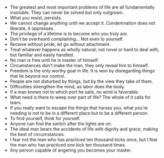 - The greatest and most important problems of life are all fundamentally insoluble. They can never be solved but only outgrown.
- What you resist, persists.
- We cannot change anything until we accept it. Condemnation does not liberate, it oppresses.
- The privilege of a lifetime is to become who you truly are.
- Don't be overheard complaining... Not even to yourself.
- Receive without pride, let go without attachment.
- Treat whatever happens as wholly natural; not novel or hard to deal with, but familiar and easily handled.
- No man is free until he is master of himself.
- Circumstances don't make the man, they only reveal him to himself.
- Freedom is the only worthy goal in life. It is won by disregarding things that lie beyond our control.
- People are not disturbed by things, but by the view they take of them.
- Difficulties strengthen the mind, as labor does the body.
- If a man knows not to which port he sails, no wind is favorable.
- What need is there to weep over part of life? The whole of it calls for tears.
- If you really want to escape the things that harass you, what you're needing is not to be in a different place but to be a different person.
- To find yourself, think for yourself.
- Anyone can find the switch after the lights are on.
- The ideal man bears the accidents of life with dignity and grace, making the best of circumstances.
- I fear not the man who has practiced ten thousand kicks once, but I fear the man who has practiced one kick ten thousand times.
- Any person capable of angering you becomes your master.
